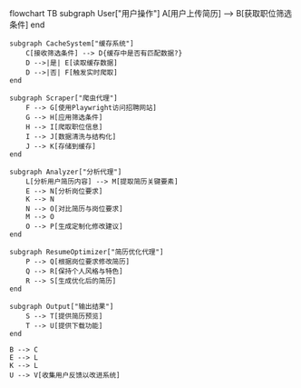 flowchart TB
    subgraph User["用户操作"]
        A[用户上传简历] --> B[获取职位筛选条件]
    end

    subgraph CacheSystem["缓存系统"]
        C[接收筛选条件] --> D{缓存中是否有匹配数据?}
        D -->|是| E[读取缓存数据]
        D -->|否| F[触发实时爬取]
    end

    subgraph Scraper["爬虫代理"]
        F --> G[使用Playwright访问招聘网站]
        G --> H[应用筛选条件]
        H --> I[爬取职位信息]
        I --> J[数据清洗与结构化]
        J --> K[存储到缓存]
    end

    subgraph Analyzer["分析代理"]
        L[分析用户简历内容] --> M[提取简历关键要素]
        E --> N[分析岗位要求]
        K --> N
        N --> O[对比简历与岗位要求]
        M --> O
        O --> P[生成定制化修改建议]
    end

    subgraph ResumeOptimizer["简历优化代理"]
        P --> Q[根据岗位要求修改简历]
        Q --> R[保持个人风格与特色]
        R --> S[生成优化后的简历]
    end

    subgraph Output["输出结果"]
        S --> T[提供简历预览]
        T --> U[提供下载功能]
    end

    B --> C
    E --> L
    K --> L
    U --> V[收集用户反馈以改进系统]
